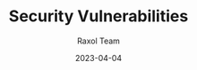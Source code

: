 ---
title: Security Vulnerabilities
description: Documentation of known security vulnerabilities and their mitigation in Raxol Terminal Emulator
date: 2023-04-04
author: Raxol Team
section: security
tags: [security, vulnerabilities, documentation]
--- 